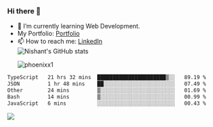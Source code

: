 ### Hi there 👋

<!--
**phoenixx1/phoenixx1** is a ✨ _special_ ✨ repository because its `README.md` (this file) appears on your GitHub profile.

Here are some ideas to get you started:

- 🔭 I’m currently working on ...
- 🌱 I’m currently learning ...
- 👯 I’m looking to collaborate on ...
- 🤔 I’m looking for help with ...
- 💬 Ask me about ...
- 📫 How to reach me: ...
- 😄 Pronouns: ...
- ⚡ Fun fact: ...
-->
- 🌱 I’m currently learning Web Development.
- My Portfolio: [Portfolio](https://phoenixx1.github.io/)
- 📫 How to reach me: [LinkedIn](https://www.linkedin.com/in/nishant-saxena-2609/)  
![Nishant's GitHub stats](https://github-readme-stats.vercel.app/api?username=phoenixx1&count_private=true)<p><img align="center" src="https://github-readme-streak-stats.herokuapp.com/?user=phoenixx1&" alt="phoenixx1" /></p>  
<!--START_SECTION:waka-->

```txt
TypeScript   21 hrs 32 mins  ██████████████████████▒░░   89.19 %
JSON         1 hr 48 mins    ██░░░░░░░░░░░░░░░░░░░░░░░   07.49 %
Other        24 mins         ▒░░░░░░░░░░░░░░░░░░░░░░░░   01.69 %
Bash         14 mins         ▒░░░░░░░░░░░░░░░░░░░░░░░░   00.99 %
JavaScript   6 mins          ░░░░░░░░░░░░░░░░░░░░░░░░░   00.43 %
```

<!--END_SECTION:waka-->

![](https://komarev.com/ghpvc/?username=phoenixx1&style=plastic)

<!-- ![Visitor Count](https://profile-counter.glitch.me/phoenixx1/count.svg) -->

